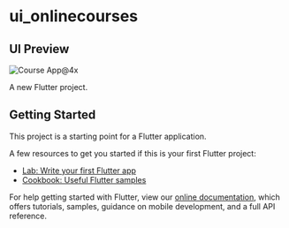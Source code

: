 # ui_onlinecourses

## UI Preview
![Course App@4x](https://user-images.githubusercontent.com/50306963/109314237-af29e100-787b-11eb-9e5e-a1ba48568fb5.png)

A new Flutter project.

## Getting Started

This project is a starting point for a Flutter application.

A few resources to get you started if this is your first Flutter project:

- [Lab: Write your first Flutter app](https://flutter.dev/docs/get-started/codelab)
- [Cookbook: Useful Flutter samples](https://flutter.dev/docs/cookbook)

For help getting started with Flutter, view our
[online documentation](https://flutter.dev/docs), which offers tutorials,
samples, guidance on mobile development, and a full API reference.


